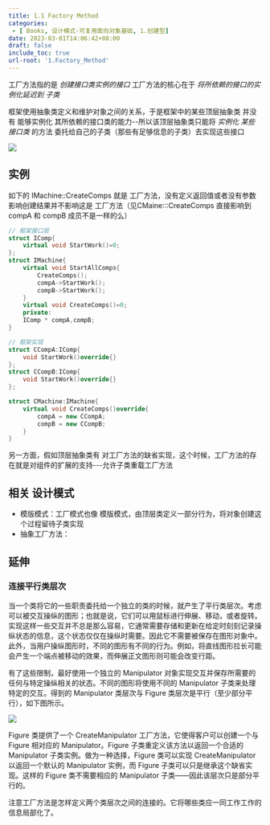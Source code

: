 ```yaml
---
title: 1.1 Factory Method
categories:
 - [ Books, 设计模式-可复用面向对象基础, 1.创建型]
date: 2023-03-01T14:06:42+08:00
draft: false
include_toc: true
url-root: '1.Factory_Method'
---
```


 工厂方法指的是 *创建接口类实例的接口*
 工厂方法的核心在于 *将所依赖的接口的实例化延迟到 子类*
 
 框架使用抽象类定义和维护对象之间的关系，于是框架中的某些顶层抽象类 并没有 能够实例化 其所依赖的接口类的能力--所以该顶层抽象类只能将 *实例化 某些接口类* 的方法 委托给自己的子类（那些有足够信息的子类）去实现这些接口

![](1-1_FM.CD.png)
## 实例
如下的 IMachine::CreateComps 就是 工厂方法，没有定义返回值或者没有参数影响创建结果并不影响这是 工厂方法（见CMaine:::CreateComps 直接影响到 compA 和 compB 成员不是一样的么）
```cpp
// 框架接口层
struct IComp{
    virtual void StartWork()=0;
};
struct IMachine{
    virtual void StartAllComps{
        CreateComps();
        compA->StartWork();
        compB->StartWork();
    }
    virtual void CreateComps()=0;
    private:
    IComp * compA,compB;
}

// 框架实现
struct CCompA:IComp{
    void StartWork()override{}
};
struct CCompB:IComp{
    void StartWork()override{}
};

struct CMachine:IMachine{
    virtual void CreateComps()override{
        compA = new CCompA;
        compB = new CCompB;
    }  
}
```
 另一方面，假如顶层抽象类有 对工厂方法的缺省实现，这个时候，工厂方法的存在就是对组件的扩展的支持---允许子类重载工厂方法

## 相关 设计模式

* 模版模式：工厂模式也像 模版模式，由顶层类定义一部分行为，将对象创建这个过程留待子类实现
* 抽象工厂方法：

## 延伸
### 连接平行类层次

当一个类将它的一些职责委托给一个独立的类的时候，就产生了平行类层次。考虑可以被交互操纵的图形；也就是说，它们可以用鼠标进行伸展、移动，或者旋转。实现这样一些交互并不总是那么容易，它通常需要存储和更新在给定时刻刻记录操纵状态的信息，这个状态仅仅在操纵时需要。因此它不需要被保存在图形对象中。此外，当用户操纵图形时，不同的图形有不同的行为。例如，将直线图形拉长可能会产生一个端点被移动的效果，而伸展正文图形则可能会改变行距。

有了这些限制，最好使用一个独立的 Manipulator 对象实现交互并保存所需要的任何与特定操纵相关的状态。不同的图形将使用不同的 Manipulator 子类来处理特定的交互。得到的 Manipulator 类层次与 Figure 类层次是平行（至少部分平行），如下图所示。

![](1-1_FM.ECL.png)

Figure 类提供了一个 CreateManipulator 工厂方法，它使得客户可以创建一个与 Figure 相对应的 Manipulator。Figure 子类重定义该方法以返回一个合适的 Manipulator 子类实例。做为一种选择，Figure 类可以实现 CreateManipulator 以返回一个默认的 Manipulator 实例，而 Figure 子类可以只是继承这个缺省实现。这样的 Figure 类不需要相应的 Manipulator 子类——因此该层次只是部分平行的。

注意工厂方法是怎样定义两个类层次之间的连接的。它将哪些类应一同工作工作的信息局部化了。